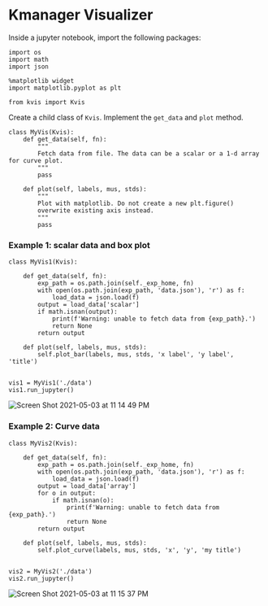# Kmanager Visualizer

Inside a jupyter notebook, import the following packages:
```
import os
import math
import json

%matplotlib widget
import matplotlib.pyplot as plt

from kvis import Kvis
```
Create a child class of `Kvis`. Implement the `get_data` and `plot` method.

```
class MyVis(Kvis):
    def get_data(self, fn):
        """
        Fetch data from file. The data can be a scalar or a 1-d array for curve plot.
        """
        pass
    
    def plot(self, labels, mus, stds):
        """
        Plot with matplotlib. Do not create a new plt.figure()
        overwrite existing axis instead.
        """
        pass
```

### Example 1: scalar data and box plot
```
class MyVis1(Kvis):
    
    def get_data(self, fn):
        exp_path = os.path.join(self._exp_home, fn)
        with open(os.path.join(exp_path, 'data.json'), 'r') as f:
            load_data = json.load(f)
        output = load_data['scalar']
        if math.isnan(output):
            print(f'Warning: unable to fetch data from {exp_path}.')
            return None
        return output
    
    def plot(self, labels, mus, stds):
        self.plot_bar(labels, mus, stds, 'x label', 'y label', 'title')
        

vis1 = MyVis1('./data')
vis1.run_jupyter()
```
![Screen Shot 2021-05-03 at 11 14 49 PM](https://user-images.githubusercontent.com/16450434/116957742-9f0cf400-ac66-11eb-935e-f95f2f18262b.png)

### Example 2: Curve data
```
class MyVis2(Kvis):
    
    def get_data(self, fn):
        exp_path = os.path.join(self._exp_home, fn)
        with open(os.path.join(exp_path, 'data.json'), 'r') as f:
            load_data = json.load(f)
        output = load_data['array']
        for o in output:
            if math.isnan(o):
                print(f'Warning: unable to fetch data from {exp_path}.')
                return None
        return output
    
    def plot(self, labels, mus, stds):
        self.plot_curve(labels, mus, stds, 'x', 'y', 'my title')


vis2 = MyVis2('./data')
vis2.run_jupyter()
```
![Screen Shot 2021-05-03 at 11 15 37 PM](https://user-images.githubusercontent.com/16450434/116957815-d1b6ec80-ac66-11eb-9c37-db53ad72a854.png)
